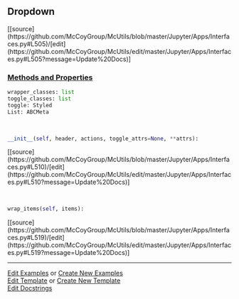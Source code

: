 ## <a id="McUtils.Jupyter.Apps.Interfaces.Dropdown">Dropdown</a> 
<div class="docs-source-link" markdown="1">
[[source](https://github.com/McCoyGroup/McUtils/blob/master/Jupyter/Apps/Interfaces.py#L505)/[edit](https://github.com/McCoyGroup/McUtils/edit/master/Jupyter/Apps/Interfaces.py#L505?message=Update%20Docs)]
</div>



<div class="collapsible-section">
 <div class="collapsible-section collapsible-section-header" markdown="1">
 
### <a class="collapse-link" data-toggle="collapse" href="#methods">Methods and Properties</a> <a class="float-right" data-toggle="collapse" href="#methods"><i class="fa fa-chevron-down"></i></a>

 </div>
 <div class="collapsible-section collapsible-section-body collapse" id="methods" markdown="1">

```python
wrapper_classes: list
toggle_classes: list
toggle: Styled
List: ABCMeta
```
<a id="McUtils.Jupyter.Apps.Interfaces.Dropdown.__init__" class="docs-object-method">&nbsp;</a> 
```python
__init__(self, header, actions, toggle_attrs=None, **attrs): 
```
<div class="docs-source-link" markdown="1">
[[source](https://github.com/McCoyGroup/McUtils/blob/master/Jupyter/Apps/Interfaces.py#L510)/[edit](https://github.com/McCoyGroup/McUtils/edit/master/Jupyter/Apps/Interfaces.py#L510?message=Update%20Docs)]
</div>

<a id="McUtils.Jupyter.Apps.Interfaces.Dropdown.wrap_items" class="docs-object-method">&nbsp;</a> 
```python
wrap_items(self, items): 
```
<div class="docs-source-link" markdown="1">
[[source](https://github.com/McCoyGroup/McUtils/blob/master/Jupyter/Apps/Interfaces.py#L519)/[edit](https://github.com/McCoyGroup/McUtils/edit/master/Jupyter/Apps/Interfaces.py#L519?message=Update%20Docs)]
</div>

 </div>
</div>




___

[Edit Examples](https://github.com/McCoyGroup/McUtils/edit/gh-pages/ci/examples/McUtils/Jupyter/Apps/Interfaces/Dropdown.md) or 
[Create New Examples](https://github.com/McCoyGroup/McUtils/new/gh-pages/?filename=ci/examples/McUtils/Jupyter/Apps/Interfaces/Dropdown.md) <br/>
[Edit Template](https://github.com/McCoyGroup/McUtils/edit/gh-pages/ci/docs/McUtils/Jupyter/Apps/Interfaces/Dropdown.md) or 
[Create New Template](https://github.com/McCoyGroup/McUtils/new/gh-pages/?filename=ci/docs/templates/McUtils/Jupyter/Apps/Interfaces/Dropdown.md) <br/>
[Edit Docstrings](https://github.com/McCoyGroup/McUtils/edit/master/Jupyter/Apps/Interfaces.py#L505?message=Update%20Docs)